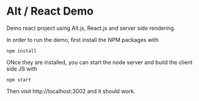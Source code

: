 # Alt / React Demo

Demo react project using Alt.js, React.js and server side rendering.

In order to run the demo, first install the NPM packages with 

```
npm install
```
  
ONce they are installed, you can start the node server and build the client side JS with

```
npm start
```
  
Then visit http://localhost:3002 and it should work.
